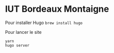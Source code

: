 # IUT Bordeaux Montaigne

Pour installer Hugo `brew install hugo`


Pour lancer le site
```
yarn
hugo server
```
